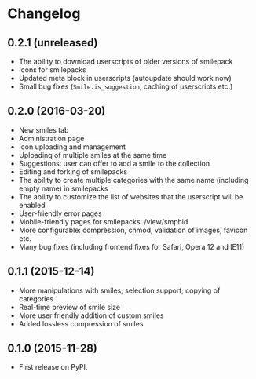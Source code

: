 # Changelog


## 0.2.1 (unreleased)

* The ability to download userscripts of older versions of smilepack
* Icons for smilepacks
* Updated meta block in userscripts (autoupdate should work now)
* Small bug fixes (`Smile.is_suggestion`, caching of userscripts etc.)


## 0.2.0 (2016-03-20)

* New smiles tab
* Administration page
* Icon uploading and management
* Uploading of multiple smiles at the same time
* Suggestions: user can offer to add a smile to the collection
* Editing and forking of smilepacks
* The ability to create multiple categories with the same name (including empty name) in smilepacks
* The ability to customize the list of websites that the userscript will be enabled
* User-friendly error pages
* Mobile-friendly pages for smilepacks: /view/smphid
* More configurable: compression, chmod, validation of images, favicon etc.
* Many bug fixes (including frontend fixes for Safari, Opera 12 and IE11)


## 0.1.1 (2015-12-14)

* More manipulations with smiles; selection support; copying of categories
* Real-time preview of smile size
* More user friendly addition of custom smiles
* Added lossless compression of smiles


## 0.1.0 (2015-11-28)

* First release on PyPI.
